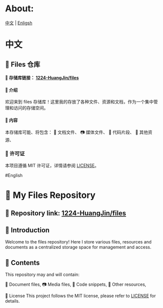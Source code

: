 # About:
[中文](https://github.com/1224-HuangJin/files?tab=readme-ov-file#%E4%B8%AD%E6%96%87) | [Enligsh](https://github.com/1224-HuangJin/files?tab=readme-ov-file#-my-files-repository)

# 中文
##  📁 Files 仓库

####  📌 存储库链接： [1224-HuangJin/files](https://github.com/1224-HuangJin/files)

####  🌟 介绍
欢迎来到 files 存储库！这里我的存放了各种文件、资源和文档，作为一个集中管理和访问的存储空间。

####  📂 内容
本存储库可能、将包含：
📜 文档文件、
📷 媒体文件、
📄 代码片段、
🔧 其他资源、

###  📜 许可证
本项目遵循 MIT 许可证，详情请参阅 [LICENSE](https://github.com/1224-HuangJin/files?tab=License-2-ov-file)。

#English
# 📁 My Files Repository

## 📌 Repository link: [1224-HuangJin/files](https://github.com/1224-HuangJin/files)

## 🌟 Introduction
Welcome to the files repository! Here I store various files, resources and documents as a centralized storage space for management and access.

## 📂 Contents
This repository may and will contain:

📜 Document files, 
📷 Media files, 
📄 Code snippets, 
🔧 Other resources, 

📜 License
This project follows the MIT license, please refer to [LICENSE](https://github.com/1224-HuangJin/files?tab=MIT-1-ov-file) for details.
